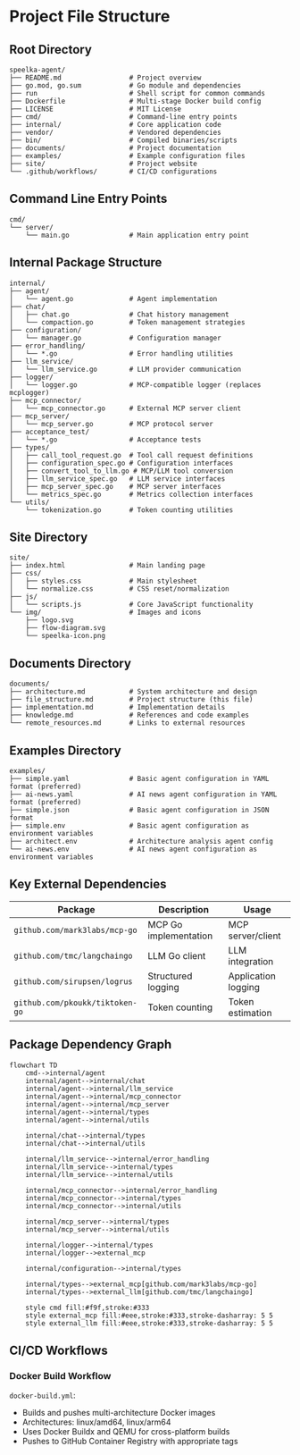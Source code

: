 # Project File Structure

## Root Directory

```
speelka-agent/
├── README.md                 # Project overview
├── go.mod, go.sum            # Go module and dependencies
├── run                       # Shell script for common commands
├── Dockerfile                # Multi-stage Docker build config
├── LICENSE                   # MIT License
├── cmd/                      # Command-line entry points
├── internal/                 # Core application code
├── vendor/                   # Vendored dependencies
├── bin/                      # Compiled binaries/scripts
├── documents/                # Project documentation
├── examples/                 # Example configuration files
├── site/                     # Project website
└── .github/workflows/        # CI/CD configurations
```

## Command Line Entry Points

```
cmd/
└── server/
    └── main.go               # Main application entry point
```

## Internal Package Structure

```
internal/
├── agent/
│   └── agent.go              # Agent implementation
├── chat/
│   ├── chat.go               # Chat history management
│   └── compaction.go         # Token management strategies
├── configuration/
│   └── manager.go            # Configuration manager
├── error_handling/
│   └── *.go                  # Error handling utilities
├── llm_service/
│   └── llm_service.go        # LLM provider communication
├── logger/
│   └── logger.go             # MCP-compatible logger (replaces mcplogger)
├── mcp_connector/
│   └── mcp_connector.go      # External MCP server client
├── mcp_server/
│   └── mcp_server.go         # MCP protocol server
├── acceptance_test/
│   └── *.go                  # Acceptance tests
├── types/
│   ├── call_tool_request.go  # Tool call request definitions
│   ├── configuration_spec.go # Configuration interfaces
│   ├── convert_tool_to_llm.go # MCP/LLM tool conversion
│   ├── llm_service_spec.go   # LLM service interfaces
│   ├── mcp_server_spec.go    # MCP server interfaces
│   └── metrics_spec.go       # Metrics collection interfaces
└── utils/
    └── tokenization.go       # Token counting utilities
```

## Site Directory

```
site/
├── index.html                # Main landing page
├── css/
│   ├── styles.css            # Main stylesheet
│   └── normalize.css         # CSS reset/normalization
├── js/
│   └── scripts.js            # Core JavaScript functionality
└── img/                      # Images and icons
    ├── logo.svg
    ├── flow-diagram.svg
    └── speelka-icon.png
```

## Documents Directory

```
documents/
├── architecture.md           # System architecture and design
├── file_structure.md         # Project structure (this file)
├── implementation.md         # Implementation details
├── knowledge.md              # References and code examples
└── remote_resources.md       # Links to external resources
```

## Examples Directory

```
examples/
├── simple.yaml               # Basic agent configuration in YAML format (preferred)
├── ai-news.yaml              # AI news agent configuration in YAML format (preferred)
├── simple.json               # Basic agent configuration in JSON format
├── simple.env                # Basic agent configuration as environment variables
├── architect.env             # Architecture analysis agent config
└── ai-news.env               # AI news agent configuration as environment variables
```

## Key External Dependencies

| Package | Description | Usage |
|---------|-------------|-------|
| `github.com/mark3labs/mcp-go` | MCP Go implementation | MCP server/client |
| `github.com/tmc/langchaingo` | LLM Go client | LLM integration |
| `github.com/sirupsen/logrus` | Structured logging | Application logging |
| `github.com/pkoukk/tiktoken-go` | Token counting | Token estimation |

## Package Dependency Graph

```mermaid
flowchart TD
    cmd-->internal/agent
    internal/agent-->internal/chat
    internal/agent-->internal/llm_service
    internal/agent-->internal/mcp_connector
    internal/agent-->internal/mcp_server
    internal/agent-->internal/types
    internal/agent-->internal/utils

    internal/chat-->internal/types
    internal/chat-->internal/utils

    internal/llm_service-->internal/error_handling
    internal/llm_service-->internal/types
    internal/llm_service-->internal/utils

    internal/mcp_connector-->internal/error_handling
    internal/mcp_connector-->internal/types
    internal/mcp_connector-->internal/utils

    internal/mcp_server-->internal/types
    internal/mcp_server-->internal/utils

    internal/logger-->internal/types
    internal/logger-->external_mcp

    internal/configuration-->internal/types

    internal/types-->external_mcp[github.com/mark3labs/mcp-go]
    internal/types-->external_llm[github.com/tmc/langchaingo]

    style cmd fill:#f9f,stroke:#333
    style external_mcp fill:#eee,stroke:#333,stroke-dasharray: 5 5
    style external_llm fill:#eee,stroke:#333,stroke-dasharray: 5 5
```

## CI/CD Workflows

### Docker Build Workflow

`docker-build.yml`:
- Builds and pushes multi-architecture Docker images
- Architectures: linux/amd64, linux/arm64
- Uses Docker Buildx and QEMU for cross-platform builds
- Pushes to GitHub Container Registry with appropriate tags
